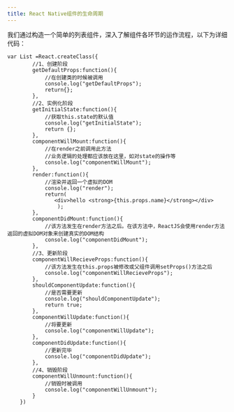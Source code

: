 ```yaml
---
title: React Native组件的生命周期
---
```


我们通过构造一个简单的列表组件，深入了解组件各环节的运作流程，以下为详细代码：

    var List =React.createClass({
            //1、创建阶段
            getDefaultProps:function(){
                //在创建类的时候被调用
                console.log("getDefaultProps");
                return{};
            },
            //2、实例化阶段
            getInitialState:function(){
                //获取this.state的默认值
                console.log("getInitialState");
                return {};
            },
            componentWillMount:function(){
                //在render之前调用此方法
                //业务逻辑的处理都应该放在这里，如对state的操作等
                console.log("componentWillMount");
            },
            render:function(){
                //渲染并返回一个虚拟的DOM
                console.log("render");
                return(
                   <div>hello <strong>{this.props.name}</strong></div>
                    );
            },
            componentDidMount:function(){
                //该方法发生在render方法之后。在该方法中，ReactJS会使用render方法返回的虚拟DOM对象来创建真实的DOM结构
                console.log("componentDidMount");
            },
            //3、更新阶段
            componentWillRecieveProps:function(){
                //该方法发生在this.props被修改或父组件调用setProps()方法之后
                console.log("componentWillRecieveProps");
            },
            shouldComponentUpdate:function(){
                //是否需要更新
                console.log("shouldComponentUpdate");
                return true;
            },
            componentWillUpdate:function(){
                //将要更新
                console.log("componentWillUpdate");
            },
            componentDidUpdate:function(){
                //更新完毕
                console.log("componentDidUpdate");
            },
            //4、销毁阶段
            componentWillUnmount:function(){
                //销毁时被调用
                console.log("componentWillUnmount");
            }
        })